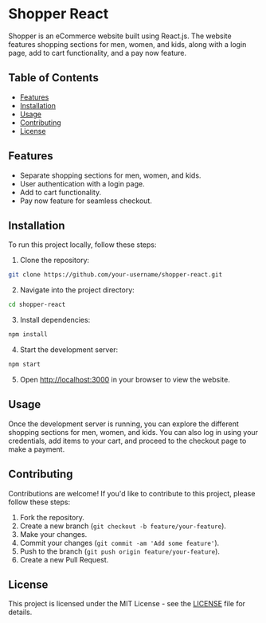 # Shopper React

Shopper is an eCommerce website built using React.js. The website features shopping sections for men, women, and kids, along with a login page, add to cart functionality, and a pay now feature.

## Table of Contents

- [Features](#features)
- [Installation](#installation)
- [Usage](#usage)
- [Contributing](#contributing)
- [License](#license)

## Features

- Separate shopping sections for men, women, and kids.
- User authentication with a login page.
- Add to cart functionality.
- Pay now feature for seamless checkout.

## Installation

To run this project locally, follow these steps:

1. Clone the repository:

```bash
git clone https://github.com/your-username/shopper-react.git
```
2. Navigate into the project directory:
```bash
cd shopper-react
```
3. Install dependencies:
```bash
npm install
```
4. Start the development server:
```bash
npm start
```
5. Open [http://localhost:3000](http://localhost:3000) in your browser to view the website.

## Usage

Once the development server is running, you can explore the different shopping sections for men, women, and kids. You can also log in using your credentials, add items to your cart, and proceed to the checkout page to make a payment.

## Contributing

Contributions are welcome! If you'd like to contribute to this project, please follow these steps:

1. Fork the repository.
2. Create a new branch (`git checkout -b feature/your-feature`).
3. Make your changes.
4. Commit your changes (`git commit -am 'Add some feature'`).
5. Push to the branch (`git push origin feature/your-feature`).
6. Create a new Pull Request.

## License

This project is licensed under the MIT License - see the [LICENSE](LICENSE) file for details.

